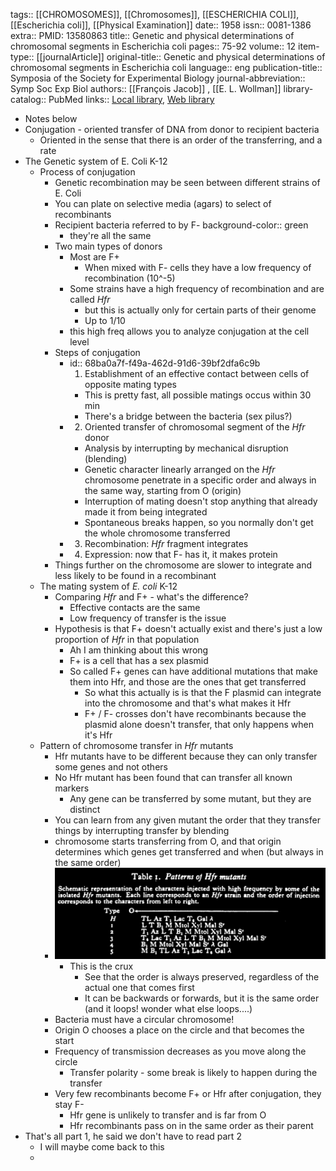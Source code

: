 tags:: [[CHROMOSOMES]], [[Chromosomes]], [[ESCHERICHIA COLI]], [[Escherichia coli]], [[Physical Examination]]
date:: 1958
issn:: 0081-1386
extra:: PMID: 13580863
title:: Genetic and physical determinations of chromosomal segments in Escherichia coli
pages:: 75-92
volume:: 12
item-type:: [[journalArticle]]
original-title:: Genetic and physical determinations of chromosomal segments in Escherichia coli
language:: eng
publication-title:: Symposia of the Society for Experimental Biology
journal-abbreviation:: Symp Soc Exp Biol
authors:: [[François Jacob]] , [[E. L. Wollman]]
library-catalog:: PubMed
links:: [Local library](zotero://select/library/items/K88TJKRM), [Web library](https://www.zotero.org/users/6106196/items/K88TJKRM)

- Notes below
- Conjugation - oriented transfer of DNA from donor to recipient bacteria
	- Oriented in the sense that there is an order of the transferring, and a rate
- The Genetic system of E. Coli K-12
	- Process of conjugation
		- Genetic recombination may be seen between different strains of E. Coli
		- You can plate on selective media (agars) to select of recombinants
		- Recipient bacteria referred to by F-
		  background-color:: green
			- they're all the same
		- Two main types of donors
			- Most are F+
				- When mixed with F- cells they have a low frequency of recombination (10^-5)
			- Some strains have a high frequency of recombination and are called *Hfr*
				- but this is actually only for certain parts of their genome
				- Up to 1/10
			- this high freq allows you to analyze conjugation at the cell level
		- Steps of conjugation
			- id:: 68ba0a7f-f49a-462d-91d6-39bf2dfa6c9b
			  1. Establishment of an effective contact between cells of opposite mating types
				- This is pretty fast, all possible matings occus within 30 min
				- There's a bridge between the bacteria (sex pilus?)
			- 2. Oriented transfer of chromosomal segment of the *Hfr* donor
				- Analysis by interrupting by mechanical disruption (blending)
				- Genetic character linearly arranged on the *Hfr* chromosome penetrate in a specific order and always in the same way, starting from O (origin)
				- Interruption of mating doesn't stop anything that already made it from being integrated
				- Spontaneous breaks happen, so you normally don't get the whole chromosome transferred
			- 3. Recombination: *Hfr* fragment integrates
			- 4. Expression: now that F- has it, it makes protein
		- Things further on the chromosome are slower to integrate and less likely to be found in a recombinant
	- The mating system of *E. coli* K-12
		- Comparing *Hfr* and F+ - what's the difference?
			- Effective contacts are the same
			- Low frequency of transfer is the issue
		- Hypothesis is that F+ doesn't actually exist and there's just a low proportion of *Hfr* in that population
			- Ah I am thinking about this wrong
			- F+ is a cell that has a sex plasmid
			- So called F+ genes can have additional mutations that make them into Hfr, and those are the ones that get transferred
				- So what this actually is is that the F plasmid can integrate into the chromosome and that's what makes it Hfr
				- F+ / F- crosses don't have recombinants because the plasmid alone doesn't transfer, that only happens when it's Hfr
	- Pattern of chromosome transfer in *Hfr* mutants
		- Hfr mutants have to be different because they can only transfer some genes and not others
		- No Hfr mutant has been found that can transfer all known markers
			- Any gene can be transferred by some mutant, but they are distinct
		- You can learn from any given mutant the order that they transfer things by interrupting transfer by blending
		- chromosome starts transferring from O, and that origin determines which genes get transferred and when (but always in the same order)
		- ![image.png](../assets/image_1757024181716_0.png)
			- This is the crux
				- See that the order is always preserved, regardless of the actual one that comes first
				- It can be backwards or forwards, but it is the same order (and it loops! wonder what else loops....)
		- Bacteria must have a circular chromosome!
		- Origin O chooses a place on the circle and that becomes the start
		- Frequency of transmission decreases as you move along the circle
			- Transfer polarity - some break is likely to happen during the transfer
		- Very few recombinants become F+ or Hfr after conjugation, they stay F-
			- Hfr gene is unlikely to transfer and is far from O
			- Hfr recombinants pass on in the same order as their parent
- That's all part 1, he said we don't have to read part 2
	- I will maybe come back to this
	-